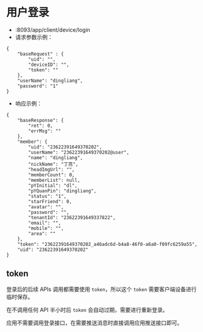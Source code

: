 # 用户登录

* :8093/app/client/device/login
* 请求参数示例：
````
{
    "baseRequest" : {
        "uid": "",
        "deviceID": "",
        "token": ""
    },
	"userName": "dingliang",
    "password": "1"
}
````
* 响应示例：
````
{
    "baseResponse": {
        "ret": 0,
        "errMsg": ""
    },
    "member": {
        "uid": "23622391649370202",
        "userName": "23622391649370202@user",
        "name": "dingliang",
        "nickName": "丁亮",
        "headImgUrl": "",
        "memberCount": 0,
        "memberList": null,
        "pYInitial": "dl",
        "pYQuanPin": "dingliang",
        "status": "1",
        "starFriend": 0,
        "avatar": "",
        "password": "",
        "tenantId": "23622391649337822",
        "email": "",
        "mobile": "",
        "area": ""
    },
    "token": "23622391649370202_a46adc6d-b4a8-46f0-a6a0-f09fc6259a55",
    "uid": "23622391649370202"
}
````

## token

登录后的后续 APIs 调用都需要使用 ````token````，所以这个 ````token```` 需要客户端设备进行临时保存。

在不调用任何 API 半小时后 ````token```` 会自动过期，需要进行重新登录。

应用不需要调用登录接口，在需要推送消息时直接调用应用推送接口即可。
